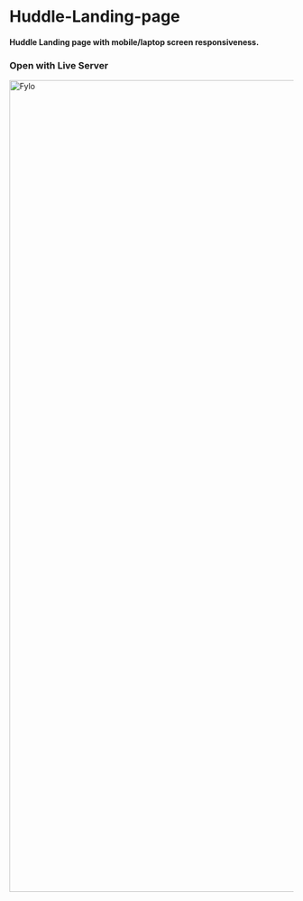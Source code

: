 # Huddle-Landing-page
#### Huddle Landing page with mobile/laptop screen responsiveness.


### Open with Live Server

<img width="1440" alt="Fylo" src="https://user-images.githubusercontent.com/104049282/230088669-c0cc45cf-4bf8-4a74-b9b2-6e15ab7ec33c.png">
